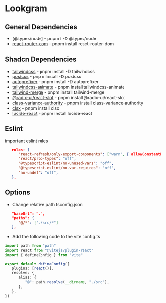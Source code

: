 # Lookgram

## General Dependencies

-  [@types/node] - pnpm i -D @types/node
-  [react-router-dom](https://reactrouter.com/en/6.22.1) - pnpm install react-router-dom

## Shadcn Dependencies

-  [tailwindcss](https://tailwindcss.com/) - pnpm install -D tailwindcss
-  [postcss](https://postcss.org/) - pnpm install -D postcss
-  [autoprefixer](https://www.npmjs.com/package/autoprefixer) - pnpm install -D autoprefixer
-  [tailwindcss-animate](https://www.npmjs.com/package/tailwindcss-animate) - pnpm install tailwindcss-animate
-  [tailwind-merge](https://www.npmjs.com/package/tailwind-merge) - pnpm install tailwind-merge
-  [@radix-ui/react-slot](https://www.npmjs.com/package/@radix-ui/react-slot) - pnpm install @radix-ui/react-slot
-  [class-variance-authority](https://cva.style/docs) - pnpm install class-variance-authority
-  [clsx](https://www.npmjs.com/package/clsx) - pnpm install clsx
-  [lucide-react](https://www.npmjs.com/package/lucide-react) - pnpm install lucide-react

## Eslint

important eslint rules

```json
   rules: {
      "react-refresh/only-export-components": ["warn", { allowConstantExport: true }],
      "react/prop-types": "off",
      "@typescript-eslint/no-unused-vars": "off",
      "@typescript-eslint/no-var-requires": "off",
      "no-undef": "off",
   },
```

## Options

-  Change relative path tsconfig.json

```json
   "baseUrl": ".",
   "paths": {
      "@/*": ["./src/*"]
   },
```

-  Add the following code to the vite.config.ts

```ts
import path from "path"
import react from "@vitejs/plugin-react"
import { defineConfig } from "vite"

export default defineConfig({
   plugins: [react()],
   resolve: {
      alias: {
         "@": path.resolve(__dirname, "./src"),
      },
   },
})
```
